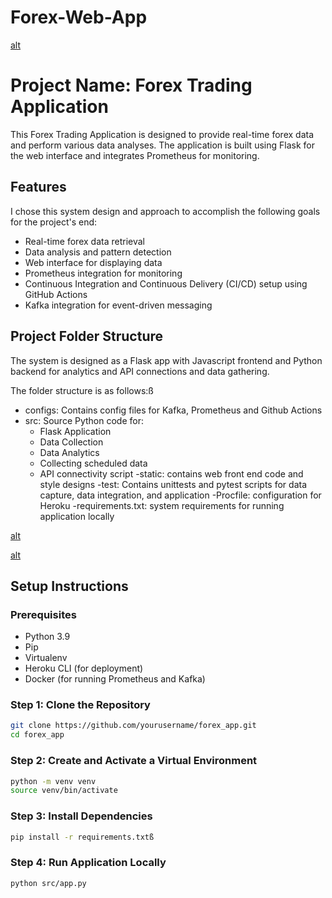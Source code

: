 # Forex-Web-App
[alt](https://github.com/ramruph/Forex-Web-App/blob/main/images/demo.gif)

# Project Name: Forex Trading Application

This Forex Trading Application is designed to provide real-time forex data and perform various data analyses. The application is built using Flask for the web interface and integrates Prometheus for monitoring.

## Features
I chose this system design and approach to accomplish the following goals for the project's end:
- Real-time forex data retrieval
- Data analysis and pattern detection
- Web interface for displaying data
- Prometheus integration for monitoring
- Continuous Integration and Continuous Delivery (CI/CD) setup using GitHub Actions
- Kafka integration for event-driven messaging

## Project Folder Structure
The system is designed as a Flask app with Javascript frontend and Python backend for analytics and API connections and data gathering.

The folder structure is as follows:ß
- configs: Contains config files for Kafka, Prometheus and Github Actions
- src: Source Python code for:
    - Flask Application
    - Data Collection
    - Data Analytics
    - Collecting scheduled data
    - API connectivity script
-static: contains web front end code and style designs
-test: Contains unittests and pytest scripts for data capture, data integration, and application
-Procfile: configuration for Heroku
-requirements.txt: system requirements for running application locally

[alt](https://github.com/ramruph/Forex-Web-App/blob/main/images/screenshot1.png)

[alt](https://github.com/ramruph/Forex-Web-App/blob/main/images/screenshot2.png)

## Setup Instructions
### Prerequisites
- Python 3.9
- Pip
- Virtualenv
- Heroku CLI (for deployment)
- Docker (for running Prometheus and Kafka)

### Step 1: Clone the Repository

```bash
git clone https://github.com/yourusername/forex_app.git
cd forex_app
```

### Step 2: Create and Activate a Virtual Environment
```bash
python -m venv venv
source venv/bin/activate  
```
### Step 3: Install Dependencies
```bash
pip install -r requirements.txtß
```
### Step 4: Run Application Locally
```bash
python src/app.py
```

